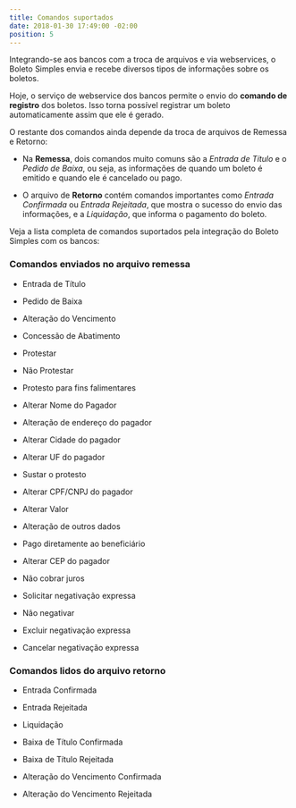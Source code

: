 ```yaml
---
title: Comandos suportados
date: 2018-01-30 17:49:00 -02:00
position: 5
---
```


Integrando-se aos bancos com a troca de arquivos e via webservices, o Boleto Simples envia e recebe diversos tipos de informações sobre os boletos.

Hoje, o serviço de webservice dos bancos permite o envio do **comando de registro** dos boletos. Isso torna possível registrar um boleto automaticamente assim que ele é gerado.

O restante dos comandos ainda depende da troca de arquivos de Remessa e Retorno:

* Na **Remessa**, dois comandos muito comuns são a *Entrada de Título* e o *Pedido de Baixa*, ou seja, as informações de quando um boleto é emitido e quando ele é cancelado ou pago.

* O arquivo de **Retorno** contém comandos importantes como *Entrada Confirmada* ou *Entrada Rejeitada*, que mostra o sucesso do envio das informações, e a *Liquidação*, que informa o pagamento do boleto.

Veja a lista completa de comandos suportados pela integração do Boleto Simples com os bancos:

### Comandos enviados no arquivo remessa

* Entrada de Título

* Pedido de Baixa

* Alteração do Vencimento

* Concessão de Abatimento

* Protestar

* Não Protestar

* Protesto para fins falimentares

* Alterar Nome do Pagador

* Alteração de endereço do pagador

* Alterar Cidade do pagador

* Alterar UF do pagador

* Sustar o protesto

* Alterar CPF/CNPJ do pagador

* Alterar Valor

* Alteração de outros dados

* Pago diretamente ao beneficiário

* Alterar CEP do pagador

* Não cobrar juros

* Solicitar negativação expressa

* Não negativar

* Excluir negativação expressa

* Cancelar negativação expressa

### Comandos lidos do arquivo retorno

* Entrada Confirmada

* Entrada Rejeitada

* Liquidação

* Baixa de Título Confirmada

* Baixa de Título Rejeitada

* Alteração do Vencimento Confirmada

* Alteração do Vencimento Rejeitada